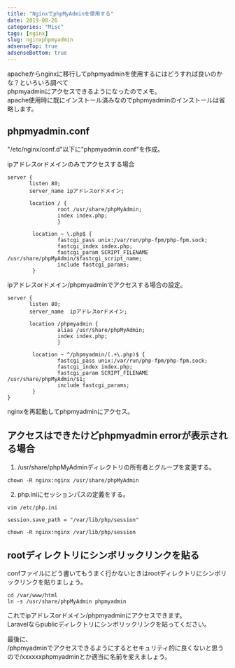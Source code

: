 ```yaml
---
title: "NginxでphpMyAdminを使用する"
date: 2019-08-26
categories: "Misc"
tags: [nginx]
slug: nginxphpmyadmin
adsenseTop: true
adsenseBottom: true
---
```


apacheからnginxに移行してphpmyadminを使用するにはどうすれば良いのかな？といろいろ調べて  
phpmyadminにアクセスできるようになったのでメモ。  
apache使用時に既にインストール済みなのでphpmyadminのインストールは省略します。

## phpmyadmin.conf

"/etc/nginx/conf.d"以下に"phpmyadmin.conf"を作成。  

ipアドレスorドメインのみでアクセスする場合

```
server {
       listen 80;
       server_name ipアドレスorドメイン;

       location / {
                root /usr/share/phpMyAdmin;
                index index.php;
                }

        location ~ \.php$ {
                fastcgi_pass unix:/var/run/php-fpm/php-fpm.sock;
                fastcgi_index index.php;
                fastcgi_param SCRIPT_FILENAME /usr/share/phpMyAdmin/$fastcgi_script_name;
                include fastcgi_params;
        }
```

ipアドレスorドメイン/phpmyadminでアクセスする場合の設定。

```
server {
       listen 80;
       server_name  ipアドレスorドメイン;

       location /phpmyadmin {
                alias /usr/share/phpMyAdmin;
                index index.php;
                }

        location ~ ^/phpmyadmin/(.+\.php)$ {
                fastcgi_pass unix:/var/run/php-fpm/php-fpm.sock;
                fastcgi_index index.php;
                fastcgi_param SCRIPT_FILENAME /usr/share/phpMyAdmin/$1;
                include fastcgi_params;
        }
}
```

nginxを再起動してphpmyadminにアクセス。

## アクセスはできたけどphpmyadmin errorが表示される場合

1. /usr/share/phpMyAdminディレクトリの所有者とグループを変更する。

```
chown -R nginx:nginx /usr/share/phpMyAdmin
```

2. php.iniにセッションパスの定義をする。

```
vim /etc/php.ini
```

```
session.save_path = "/var/lib/php/session"
```

```
chown -R nginx:nginx /var/lib/php/session
```

## rootディレクトリにシンボリックリンクを貼る

confファイルにどう書いてもうまく行かないときはrootディレクトリにシンボリックリンクを貼りましょう。

```
cd /var/www/html
ln -s /usr/share/phpMyAdmin phpmyadmin
```

これでipアドレスorドメイン/phpmyadminにアクセスできます。  
Laravelならpublicディレクトリにシンボリックリンクを貼ってください。  

最後に、  
/phpmyadminでアクセスできるようにするとセキュリティ的に良くないと思うので/xxxxxxphpmyadminとか適当に名前を変えましょう。